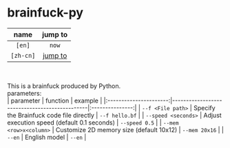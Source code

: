 # brainfuck-py
| name                   | jump to                          |
|:----------------------:|:--------------------------------:|
| `[en]`                 |   `now`                          |
| `[zh-cn]`              |   [jump to](./README_zh-cn.md)     |
<br>

This is a brainfuck produced by Python.<br>
parameters:<br>
| parameter              | function                                      | example         |
|:----------------------:|-----------------------------------------------|:---------------:|
| `--f <File path>`      | Specify the Brainfuck code file directly      | `--f hello.bf`  |
| `--speed <seconds>`    | Adjust execution speed (default 0.1 seconds)  | `--speed 0.5`   |
| `--mem <row>x<column>` | Customize 2D memory size (default 10x12)      | `--mem 20x16`   |
| `--en`                 | English model                                 | `--en`          |
